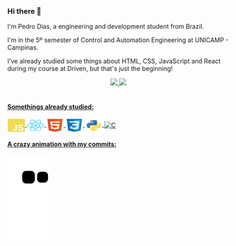 ### Hi there 🤙

I'm Pedro Dias, a engineering and development student from Brazil.

I'm in the 5º semester of Control and Automation Engineering at UNICAMP - Campinas.

I've already studied some things about HTML, CSS, JavaScript and React during my course at Driven, but that's just the beginning!

<div align="center">
  <a href="https://github.com/phbodias">
    <img height="160em" src="https://github-readme-stats.vercel.app/api?username=phbodias&show_icons=true&theme=dracula&include_all_commits=true&count_private=true"/>
  <img height="160em" src="https://github-readme-stats.vercel.app/api/top-langs/?username=phbodias&layout=compact&langs_count=7&theme=dark"/>
</div>

<div style="display: inline_block "><br>
  <h4>Somethings already studied:</h4>
  <img align="center" alt="Js" height="30" width="40" src="https://raw.githubusercontent.com/devicons/devicon/master/icons/javascript/javascript-plain.svg">
  <img align="center" alt="React" height="30" width="40" src="https://raw.githubusercontent.com/devicons/devicon/master/icons/react/react-original.svg">
  <img align="center" alt="HTML" height="30" width="40" src="https://raw.githubusercontent.com/devicons/devicon/master/icons/html5/html5-original.svg">
  <img align="center" alt="CSS" height="30" width="40" src="https://raw.githubusercontent.com/devicons/devicon/master/icons/css3/css3-original.svg">
  <img align="center" alt="Python" height="30" width="40" src="https://raw.githubusercontent.com/devicons/devicon/master/icons/python/python-original.svg">
  <img align="center" alt="C" height="30" width="40" src="https://cdn.jsdelivr.net/gh/devicons/devicon/icons/c/c-original.svg">
</div>
  
#### A crazy animation with my commits:  
![Snake animation](https://github.com/phbodias/phbodias/blob/output/github-contribution-grid-snake.svg)
  
